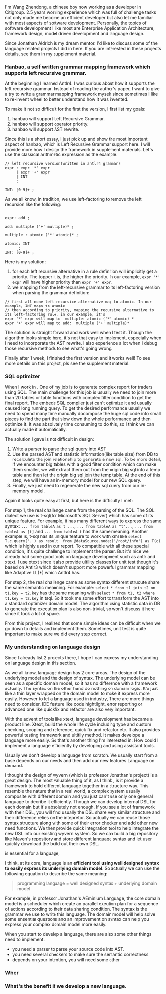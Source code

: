 I'm Wang Zhendong, a chinese boy now working as a developer in Citigroup. 2.5 years working experience which was full of challenge tasks not only made me become an efficient developer but also let me familiar with most aspects of software development.  Personally, the topics of software development I like most are Enterprise Application Architecture, framework design, model driven development and language design. 

Since Jonathan Aldrich is my dream mentor. I'd like to discuss some of the language related projects I did in here. If you are interested in these projects details, see them in my supplement material.

### Hanbao, a self written grammar mapping framework which supports left recursive grammar.
At the beginning I learned Antlr4. I was curious about how it supports the left recursive grammar. Instead of reading the author's paper, I want to give a try to write a grammar mapping framework myself since sometimes I like to re-invent wheel to better understand how it was invented.

To make it not so difficult for the first the version, I first list my goals:

1. hanbao will support Left Recursive Grammar.
2. hanbao will support operator priority.
3. hanbao will support AST rewrite.

Since this is a short essay, I just pick up and show the most important aspect of hanbao, which is Left Recursive Grammar support here. I will provide more how I design the framework in supplement materials.
Let's use the classical arithmetic expression as the example.

```antlr4
// left recursive version(written in antlr4 grammar)
expr : expr '*' expr
     | expr '+' expr
     | INT 
     ;
     
INT: [0-9]+ ;
```

As we all know, in tradition, we use left-factoring to remove the left recursion like the following:
```antlr4

expr: add ;

add: multiple ('+' multiple)* ;

multiple : atomic ('*' atomic)* ;

atomic: INT
      ;
INT: [0-9]+ ;
```
Here is my solution:

1. for each left recursive alternative in a rule definition will implicitly get a priority. The topper it is, the higher the priority. In our example, ```expr '*' expr``` will have higher priority than ```expr '+' expr```.
2. we mapping from the left-recursive grammar to its left-factoring version when parsing the grammar definition:
```
// first all none left recursice alternative map to atomic. In our example, INT maps to atomic
// then according to priority, mapping the recursive alternative to its left-factoring rule. in our example, it's 
expr '*' expr will map to  multiple: atomic ('*' atomic) *
expr '+' expr will map to add:  multiple ('+' multiple)*

```

The solution is straight forward and work well when I test it. Though the algorithm looks simple here, it's not that easy to implement, especially when I need to incorporate the AST rewrite. I also experience a lot when I debug those recursive methods to see what's going wrong.

Finally after 1 week, I finished the first version and it works well! To see more details on this project, pls see the supplement material.

### SQL optimizer
When I work in <conpany>. One of my job is to generate complex report for traders using SQL. The main challenge for this job is usually we need to join more than 20 tables or table functions with complex filter condition to get the final report. The embede SQL complier just can't optimize it and usually caused long running query. To get the desired performance usually we need to spend many time manually docompose the huge sql code into small pieces to find the part that slow down the whole performance and then optimize it. It was absolutely time consuming to do this, so I think we can actually made it automatically. 

The solution I gave is not difficult in design:

1. Write a parser to parse the sql query into AST
2. Use the parsed AST and statistic information(like table size) from DB to recalculate the join relationship to generate a new sql. To be more detail, If we encounter big tables with a good filter condition which can make them smaller, we will extract them out from the origin big sql into a temp table and then let the origin big sql join the temp table. At the end of this step, we will have an in-memory model for our new SQL query.
3. Finally, we just need to regenerate the new sql query from our in-memory model.

Again it looks quite easy at first, but here is the difficulty I met:

For step 1, the real challenge came from the parsing of the SQL. The SQL dialect we use is t-sql(for Microsoft's SQL Server) which has some of its unique feature. For example, it has many different ways to express the same syntax:  ```... from tableA as t ...```, ```... from tableA as "t"...```, ```... from tableA as [t]``` and ```... from tableA t``` has the same meaning. Another example is, t-sql has its unique feature to work with xml like ```select T.c.query('.') as result  from @dataSource.nodes('/root/info') as T(c) ``` which is highly used in our report. To compatible with all these special condition, it's quite challenge to implement the parser. But it's nice we already had some good tools on language development such as antlr and xtext. I use xtext since it also provide ultility classes for unit test though it's based on Antlr3 which doesn't support more powerful grammar mapping like Adaptive LL(*) which Antlr4 has.

For step 2, the real challenge came as some syntax different strucute share the same semantic meanning. For example: ```select * from t1 join t2 on t1.key = t2.key``` has the same meaning with ```select * from t1, t2 where t1.key = t2.key``` in tsql. So it took me some effort to transform the AST into a standard optimizer domain model. The algorithm using statistic data in DB to generate the execution plan is also non-trivial, so won't discuss it here since it took a lot of space.

From this project, I realized that some simple ideas can be difficult when we go down to details and implement them. Sometimes, unit test is quite important to make sure we did every step correct.


### My understanding on language design
Since I already list 2 projects there, I hope I can express my understanding on language design in this section.

As we all know, language design has 2 core areas. The design of the underlying model and the design of syntax. The underlying model can be seen as a specific domain model, so it has no difference with a framework actually. The syntax on the other hand do nothing on domain logic. It's just like a thin layer wrapped on the domain model to make it express more easily. However to let a language used in industry, There are more things need to consider. IDE feature like code hightlight, error reporting or advanced one like quickfix and refactor are also very important. 

With the advent of tools like xtext, language development has became a product line. Xtext, build the whole life cycle including type and custom checking, scoping and reference, quick fix and refactor etc. It also provides powerful testing framework and ultitily method. It makes develope a language more easily.  So that's another thing I'm interested in: How could I implement a language efficiently by developing and using assistant tools.

Usually we don't develop a language from scratch. We usually start from a base depends on our needs and then add our new features Language on demand.



I thought the design of wyvern (which is professor Jonathan's project) is a great design. The most valuable thing of it, as I think , is it provide a framework to hold different language together in a structure way. This resemble the nature that in a real world, a complex system usually composite with different domain and you just can't use only one general language to decribe it efficiently. Though we can develop internal DSL for each domain but it's absolutely not enough. If you see a lot of framework with their DSL, you will find usually the DSL share very similar structure and their difference relies on the intepretor. So actually we can reuse those syntax structure along with some of their error checker and add other new need functions. We then provide quick integration tool to help integrate the new DSL into our existing wyvern system. So we can build a big repository like Maven's repository and store different language syntax and let user quickly download the build out their own DSL.














is essential for a language,

I think, at its core, language is an **efficient tool using well designed syntax to easily express its underlying domain model**. So actually we can use the  following equation to describe the same meaning:
> programming language = well designed syntax + underlying domain model 

For example, in professor Jonathan's AEminium Language, the core domain model is a scheduler which create an parallel exeution plan for a sequence of actions according to their data sharing condition. The syntax is the grammar we use to write this language. The domain model will help solve some ensential questions and an improvement on syntax can help you express your complex domain model more easily.   

When you start to develop a language, there are also some other things need to implement. 
* you need a parser to parse your source code into AST.
* you need several checkers to make sure the semantic correctness
* depends on your intention, you will need some other 

### Wher


### What's the benefit if we develop a new language.


